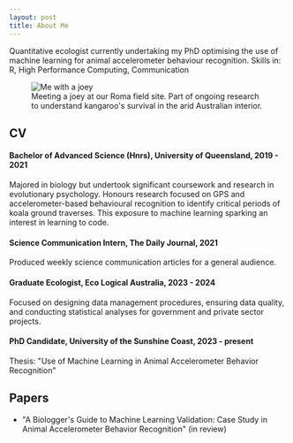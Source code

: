```yaml
---
layout: post
title: About Me
---
```


Quantitative ecologist currently undertaking my PhD optimising the use of machine learning for animal accelerometer behaviour recognition. Skills in: R, High Performance Computing, Communication

<figure class="half-size">
  <img alt="Me with a joey" src="assets/images/me_with_joey.jpg" />
  <figcaption>
    Meeting a joey at our Roma field site. Part of ongoing research to understand kangaroo's survival in the arid Australian interior.
  </figcaption>
</figure>

## CV

#### Bachelor of Advanced Science (Hnrs), University of Queensland, 2019 - 2021
Majored in biology but undertook significant coursework and research in evolutionary psychology. Honours research focused on GPS and accelerometer-based behavioural recognition to identify critical periods of koala ground traverses. This exposure to machine learning sparking an interest in learning to code.

#### Science Communication Intern, The Daily Journal, 2021
Produced weekly science communication articles for a general audience.

#### Graduate Ecologist, Eco Logical Australia, 2023 - 2024
Focused on designing data management procedures, ensuring data quality, and conducting statistical analyses for government and private sector projects.

#### PhD Candidate, University of the Sunshine Coast, 2023 - present
Thesis: "Use of Machine Learning in Animal Accelerometer Behavior Recognition"

## Papers
- "A Biologger's Guide to Machine Learning Validation: Case Study in Animal Accelerometer Behavior Recognition" (in review)